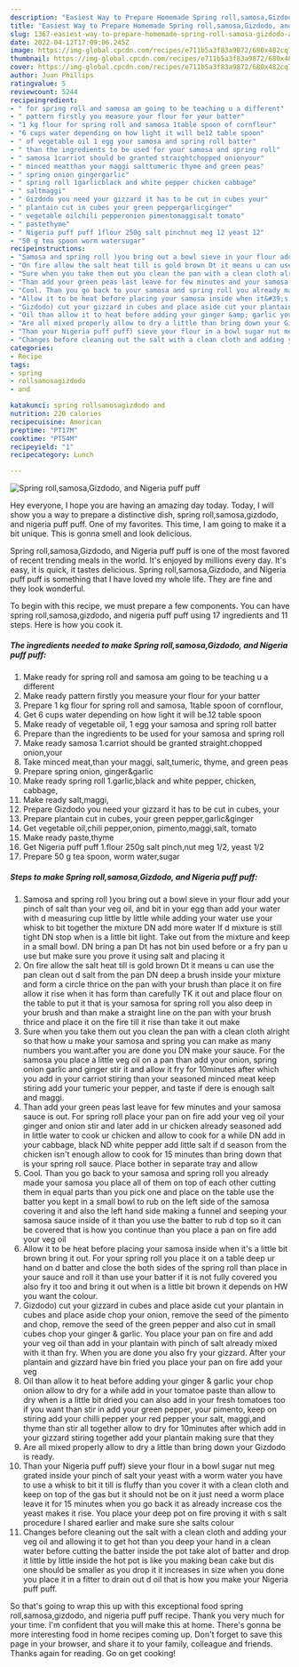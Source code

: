 ```yaml
---
description: "Easiest Way to Prepare Homemade Spring roll,samosa,Gizdodo, and Nigeria puff puff"
title: "Easiest Way to Prepare Homemade Spring roll,samosa,Gizdodo, and Nigeria puff puff"
slug: 1367-easiest-way-to-prepare-homemade-spring-roll-samosa-gizdodo-and-nigeria-puff-puff
date: 2022-04-12T17:09:06.245Z
image: https://img-global.cpcdn.com/recipes/e711b5a3f83a9872/680x482cq70/spring-rollsamosagizdodo-and-nigeria-puff-puff-recipe-main-photo.jpg
thumbnail: https://img-global.cpcdn.com/recipes/e711b5a3f83a9872/680x482cq70/spring-rollsamosagizdodo-and-nigeria-puff-puff-recipe-main-photo.jpg
cover: https://img-global.cpcdn.com/recipes/e711b5a3f83a9872/680x482cq70/spring-rollsamosagizdodo-and-nigeria-puff-puff-recipe-main-photo.jpg
author: Juan Phillips
ratingvalue: 5
reviewcount: 5244
recipeingredient:
- " for spring roll and samosa am going to be teaching u a different"
- " pattern firstly you measure your flour for your batter"
- "1 kg flour for spring roll and samosa 1table spoon of cornflour"
- "6 cups water depending on how light it will be12 table spoon"
- " of vegetable oil 1 egg your samosa and spring roll batter"
- " than the ingredients to be used for your samosa and spring roll"
- " samosa 1carriot should be granted straightchopped onionyour"
- " minced meatthan your maggi salttumeric thyme and green peas"
- " spring onion gingergarlic"
- " spring roll 1garlicblack and white pepper chicken cabbage"
- " saltmaggi"
- " Gizdodo you need your gizzard it has to be cut in cubes your"
- " plantain cut in cubes your green peppergarlicginger"
- " vegetable oilchili pepperonion pimentomaggisalt tomato"
- " pastethyme"
- " Nigeria puff puff 1flour 250g salt pinchnut meg 12 yeast 12"
- "50 g tea spoon worm watersugar"
recipeinstructions:
- "Samosa and spring roll )you bring out a bowl sieve in your flour add your pinch of salt than your veg oil, and bit in your egg than add your water with d measuring cup little by little while adding your water use your whisk to bit together the mixture DN add more water If d mixture is still tight DN stop when is a little bit light. Take out from the mixture and keep in a small bowl. DN bring a pan Dt has not bin used before or a fry pan u use but make sure you prove it using salt and placing it"
- "On fire allow the salt heat till is gold brown Dt it means u can use the pan clean out d salt from the pan DN deep a brush inside your mixture and form a circle thrice on the pan with your brush than place it on fire allow it rise when it has form than carefully TK it out and place flour on the table to put it that is your samosa for spring roll you also deep in your brush and than make a straight line on the pan with your brush thrice and place it on the fire till it rise than take it out make"
- "Sure when you take them out you clean the pan with a clean cloth alright so that how u make your samosa and spring you can make as many numbers you want.after you are done you DN make your sauce. For the samosa you place a little veg oil on a pan than add your onion, spring onion garlic and ginger stir it and allow it fry for 10minutes after which you add in your carriot stiring than your seasoned minced meat keep stiring add your tumeric your pepper, and taste if dere is enough salt and maggi."
- "Than add your green peas last leave for few minutes and your samosa sauce is out. For spring roll place your pan on fire add your veg oil your ginger and onion stir and later add in ur chicken already seasoned add in little water to cook ur chicken and allow to cook for a while DN add in your cabbage, black ND white pepper add little salt if d season from the chicken isn&#39;t enough allow to cook for 15 minutes than bring down that is your spring roll sauce. Place bother in separate tray and allow"
- "Cool. Than you go back to your samosa and spring roll you already made your samosa you place all of them on top of each other cutting them in equal parts than you pick one and place on the table use the batter you kept in a small bowl to rub on the left side of the samosa covering it and also the left hand side making a funnel and seeping your samosa sauce inside of it than you use the batter to rub d top so it can be covered that is how you continue than you place a pan on fire add your veg oil"
- "Allow it to be heat before placing your samosa inside when it&#39;s a little bit brown bring it out. For your spring roll you place it on a table deep ur hand on d batter and close the both sides of the spring roll than place in your sauce and roll it than use your batter if it is not fully covered you also fry it too and bring it out when is a little bit brown it depends on HW you want the colour."
- "Gizdodo) cut your gizzard in cubes and place aside cut your plantain in cubes and place aside chop your onion, remove the seed of the pimento and chop, remove the seed of the green pepper and also cut in small cubes chop your ginger &amp; garlic. You place your pan on fire and add your veg oil than add in your plantain with pinch of salt already mixed with it than fry. When you are done you also fry your gizzard. After your plantain and gizzard have bin fried you place your pan on fire add your veg"
- "Oil than allow it to heat before adding your ginger &amp; garlic your chop onion allow to dry for a while add in your tomatoe paste than allow to dry when is a little bit dried you can also add in your fresh tomatoes too if you want than stir in add your green pepper, your pimento, keep on stiring add your chilli pepper your red pepper your salt, maggi,and thyme than stir all together allow to dry for 10minutes after which add in your gizzard stiring together add your plantain making sure that they"
- "Are all mixed properly allow to dry a little than bring down your Gizdodo is ready."
- "Than your Nigeria puff puff) sieve your flour in a bowl sugar nut meg grated inside your pinch of salt your yeast with a worm water you have to use a whisk to bit it till is fluffy than you cover it with a clean cloth and keep on top of the gas but it should not be on it just need a worm place leave it for 15 minutes when you go back it as already increase cos the yeast makes it rise. You place your deep pot on fire proving it with s salt procedure I shared earlier and make sure she salts colour"
- "Changes before cleaning out the salt with a clean cloth and adding your veg oil and allowing it to get hot than you deep your hand in a clean water before cutting the batter inside the pot take alot of batter and drop it little by little inside the hot pot is like you making bean cake but dis one should be smaller as you drop it it increases in size when you done you place it in a fitter to drain out d oil that is how you make your Nigeria puff puff."
categories:
- Recipe
tags:
- spring
- rollsamosagizdodo
- and

katakunci: spring rollsamosagizdodo and 
nutrition: 220 calories
recipecuisine: American
preptime: "PT17M"
cooktime: "PT54M"
recipeyield: "1"
recipecategory: Lunch

---
```



![Spring roll,samosa,Gizdodo, and Nigeria puff puff](https://img-global.cpcdn.com/recipes/e711b5a3f83a9872/680x482cq70/spring-rollsamosagizdodo-and-nigeria-puff-puff-recipe-main-photo.jpg)

Hey everyone, I hope you are having an amazing day today. Today, I will show you a way to prepare a distinctive dish, spring roll,samosa,gizdodo, and nigeria puff puff. One of my favorites. This time, I am going to make it a bit unique. This is gonna smell and look delicious.



Spring roll,samosa,Gizdodo, and Nigeria puff puff is one of the most favored of recent trending meals in the world. It's enjoyed by millions every day. It's easy, it is quick, it tastes delicious. Spring roll,samosa,Gizdodo, and Nigeria puff puff is something that I have loved my whole life. They are fine and they look wonderful.


To begin with this recipe, we must prepare a few components. You can have spring roll,samosa,gizdodo, and nigeria puff puff using 17 ingredients and 11 steps. Here is how you cook it.

<!--inarticleads1-->

##### The ingredients needed to make Spring roll,samosa,Gizdodo, and Nigeria puff puff:

1. Make ready  for spring roll and samosa am going to be teaching u a different
1. Make ready  pattern firstly you measure your flour for your batter
1. Prepare 1 kg flour for spring roll and samosa, 1table spoon of cornflour,
1. Get 6 cups water depending on how light it will be.12 table spoon
1. Make ready  of vegetable oil, 1 egg your samosa and spring roll batter
1. Prepare  than the ingredients to be used for your samosa and spring roll
1. Make ready  samosa 1.carriot should be granted straight.chopped onion,your
1. Take  minced meat,than your maggi, salt,tumeric, thyme, and green peas
1. Prepare  spring onion, ginger&amp;garlic
1. Make ready  spring roll 1.garlic,black and white pepper, chicken, cabbage,
1. Make ready  salt,maggi,
1. Prepare  Gizdodo you need your gizzard it has to be cut in cubes, your
1. Prepare  plantain cut in cubes, your green pepper,garlic&amp;ginger
1. Get  vegetable oil,chili pepper,onion, pimento,maggi,salt, tomato
1. Make ready  paste,thyme
1. Get  Nigeria puff puff 1.flour 250g salt pinch,nut meg 1/2, yeast 1/2
1. Prepare 50 g tea spoon, worm water,sugar




<!--inarticleads2-->

##### Steps to make Spring roll,samosa,Gizdodo, and Nigeria puff puff:

1. Samosa and spring roll )you bring out a bowl sieve in your flour add your pinch of salt than your veg oil, and bit in your egg than add your water with d measuring cup little by little while adding your water use your whisk to bit together the mixture DN add more water If d mixture is still tight DN stop when is a little bit light. Take out from the mixture and keep in a small bowl. DN bring a pan Dt has not bin used before or a fry pan u use but make sure you prove it using salt and placing it
1. On fire allow the salt heat till is gold brown Dt it means u can use the pan clean out d salt from the pan DN deep a brush inside your mixture and form a circle thrice on the pan with your brush than place it on fire allow it rise when it has form than carefully TK it out and place flour on the table to put it that is your samosa for spring roll you also deep in your brush and than make a straight line on the pan with your brush thrice and place it on the fire till it rise than take it out make
1. Sure when you take them out you clean the pan with a clean cloth alright so that how u make your samosa and spring you can make as many numbers you want.after you are done you DN make your sauce. For the samosa you place a little veg oil on a pan than add your onion, spring onion garlic and ginger stir it and allow it fry for 10minutes after which you add in your carriot stiring than your seasoned minced meat keep stiring add your tumeric your pepper, and taste if dere is enough salt and maggi.
1. Than add your green peas last leave for few minutes and your samosa sauce is out. For spring roll place your pan on fire add your veg oil your ginger and onion stir and later add in ur chicken already seasoned add in little water to cook ur chicken and allow to cook for a while DN add in your cabbage, black ND white pepper add little salt if d season from the chicken isn&#39;t enough allow to cook for 15 minutes than bring down that is your spring roll sauce. Place bother in separate tray and allow
1. Cool. Than you go back to your samosa and spring roll you already made your samosa you place all of them on top of each other cutting them in equal parts than you pick one and place on the table use the batter you kept in a small bowl to rub on the left side of the samosa covering it and also the left hand side making a funnel and seeping your samosa sauce inside of it than you use the batter to rub d top so it can be covered that is how you continue than you place a pan on fire add your veg oil
1. Allow it to be heat before placing your samosa inside when it&#39;s a little bit brown bring it out. For your spring roll you place it on a table deep ur hand on d batter and close the both sides of the spring roll than place in your sauce and roll it than use your batter if it is not fully covered you also fry it too and bring it out when is a little bit brown it depends on HW you want the colour.
1. Gizdodo) cut your gizzard in cubes and place aside cut your plantain in cubes and place aside chop your onion, remove the seed of the pimento and chop, remove the seed of the green pepper and also cut in small cubes chop your ginger &amp; garlic. You place your pan on fire and add your veg oil than add in your plantain with pinch of salt already mixed with it than fry. When you are done you also fry your gizzard. After your plantain and gizzard have bin fried you place your pan on fire add your veg
1. Oil than allow it to heat before adding your ginger &amp; garlic your chop onion allow to dry for a while add in your tomatoe paste than allow to dry when is a little bit dried you can also add in your fresh tomatoes too if you want than stir in add your green pepper, your pimento, keep on stiring add your chilli pepper your red pepper your salt, maggi,and thyme than stir all together allow to dry for 10minutes after which add in your gizzard stiring together add your plantain making sure that they
1. Are all mixed properly allow to dry a little than bring down your Gizdodo is ready.
1. Than your Nigeria puff puff) sieve your flour in a bowl sugar nut meg grated inside your pinch of salt your yeast with a worm water you have to use a whisk to bit it till is fluffy than you cover it with a clean cloth and keep on top of the gas but it should not be on it just need a worm place leave it for 15 minutes when you go back it as already increase cos the yeast makes it rise. You place your deep pot on fire proving it with s salt procedure I shared earlier and make sure she salts colour
1. Changes before cleaning out the salt with a clean cloth and adding your veg oil and allowing it to get hot than you deep your hand in a clean water before cutting the batter inside the pot take alot of batter and drop it little by little inside the hot pot is like you making bean cake but dis one should be smaller as you drop it it increases in size when you done you place it in a fitter to drain out d oil that is how you make your Nigeria puff puff.




So that's going to wrap this up with this exceptional food spring roll,samosa,gizdodo, and nigeria puff puff recipe. Thank you very much for your time. I'm confident that you will make this at home. There's gonna be more interesting food in home recipes coming up. Don't forget to save this page in your browser, and share it to your family, colleague and friends. Thanks again for reading. Go on get cooking!
